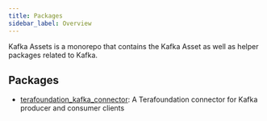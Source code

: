 ```yaml
---
title: Packages
sidebar_label: Overview
---
```


Kafka Assets is a monorepo that contains the Kafka Asset as well as helper packages related to Kafka.

## Packages

- [terafoundation_kafka_connector](./terafoundation_kafka_connector/overview.md): A Terafoundation connector for Kafka producer and consumer clients

